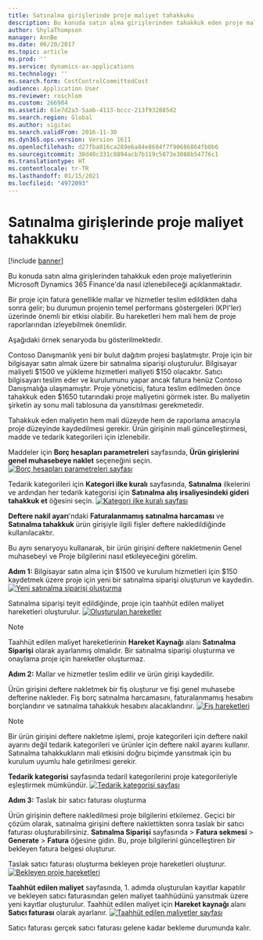 ```yaml
---
title: Satınalma girişlerinde proje maliyet tahakkuku
description: Bu konuda satın alma girişlerinden tahakkuk eden proje maliyetlerinin Microsoft Dynamics 365 Finance'da nasıl izlenebileceği açıklanmaktadır.
author: ShylaThompson
manager: AnnBe
ms.date: 06/20/2017
ms.topic: article
ms.prod: ''
ms.service: dynamics-ax-applications
ms.technology: ''
ms.search.form: CostControlCommittedCost
audience: Application User
ms.reviewer: roschlom
ms.custom: 266984
ms.assetid: 61e7d2a3-5aab-4113-bccc-213f932885d2
ms.search.region: Global
ms.author: sigitac
ms.search.validFrom: 2016-11-30
ms.dyn365.ops.version: Version 1611
ms.openlocfilehash: d27fba816ca289e6a84e8684f7f90686864fb0b6
ms.sourcegitcommit: 38d40c331c8894acb7b119c5073e3088b54776c1
ms.translationtype: HT
ms.contentlocale: tr-TR
ms.lasthandoff: 01/15/2021
ms.locfileid: "4972093"
---
```

# <a name="project-cost-accrual-on-purchase-receipts"></a>Satınalma girişlerinde proje maliyet tahakkuku

[!include [banner](../includes/banner.md)]

Bu konuda satın alma girişlerinden tahakkuk eden proje maliyetlerinin Microsoft Dynamics 365 Finance'da nasıl izlenebileceği açıklanmaktadır. 

Bir proje için fatura genellikle mallar ve hizmetler teslim edildikten daha sonra gelir; bu durumun projenin temel performans göstergeleri (KPI'ler) üzerinde önemli bir etkisi olabilir. Bu hareketleri hem mali hem de proje raporlarından izleyebilmek önemlidir.

Aşağıdaki örnek senaryoda bu gösterilmektedir. 

Contoso Danışmanlık yeni bir bulut dağıtım projesi başlatmıştır. Proje için bir bilgisayar satın almak üzere bir satınalma siparişi oluşturulur. Bilgisayar maliyeti $1500 ve yükleme hizmetleri maliyeti $150 olacaktır. Satıcı bilgisayarı teslim eder ve kurulumunu yapar ancak fatura henüz Contoso Danışmalığa ulaşmamıştır. Proje yöneticisi, fatura teslim edilmeden önce tahakkuk eden $1650 tutarındaki proje maliyetini görmek ister. Bu maliyetin şirketin ay sonu mali tablosuna da yansıtılması gerekmetedir. 

Tahakkuk eden maliyetin hem mali düzeyde hem de raporlama amacıyla proje düzeyinde kaydedilmesi gerekir. Ürün girişinin mali güncelleştirmesi, madde ve tedarik kategorileri için izlenebilir. 

Maddeler için **Borç hesapları parametreleri** sayfasında, **Ürün girişlerini genel muhasebeye naklet** seçeneğini seçin.
[![Borç hesapları parametreleri sayfası](./media/accruals1-1024x409.png)](./media/accruals1.png) 

Tedarik kategorileri için **Kategori ilke kuralı** sayfasında, **Satınalma** ilkelerini ve ardından her tedarik kategorisi için **Satınalma alış irsaliyesindeki gideri tahakkuk et** öğesini seçin.
[![Kategori ilke kuralı sayfası](./media/accruals2-1024x569.png)](./media/accruals2.png) 

**Deftere nakil ayarı**'ndaki **Faturalanmamış satınalma harcaması** ve **Satınalma tahakkuk** ürün girişiyle ilgili fişler deftere nakledildiğinde kullanılacaktır.

Bu aynı senaryoyu kullanarak, bir ürün girişini deftere nakletmenin Genel muhasebeyi ve Proje bilgilerini nasıl etkileyeceğini görelim. 

**Adım 1:** Bilgisayar satın alma için $1500 ve kurulum hizmetleri için $150 kaydetmek üzere proje için yeni bir satınalma siparişi oluşturun ve kaydedin.
[![Yeni satınalma siparişi oluşturma](./media/accruals4-1024x497.png)](./media/accruals4.png) 

Satınalma siparişi teyit edildiğinde, proje için taahhüt edilen maliyet hareketleri oluşturulur. 
[![Oluşturulan hareketler](./media/accruals5-1024x219.png)](./media/accruals5.png) 

> [!NOTE]
> Taahhüt edilen maliyet hareketlerinin **Hareket Kaynağı** alanı **Satınalma Siparişi** olarak ayarlanmış olmalıdır. Bir satınalma siparişi oluşturma ve onaylama proje için hareketler oluşturmaz. 

**Adım 2:** Mallar ve hizmetler teslim edilir ve ürün girişi kaydedilir. 

Ürün girişini deftere nakletmek bir fiş oluşturur ve fişi genel muhasebe defterine nakleder. Fiş borç satınalma harcamasını, faturalanmamış hesabını borçlandırır ve satınalma tahakkuk hesabını alacaklandırır. 
[![Fiş hareketleri](./media/accruals6-1024x214.png)](./media/accruals6.png)

> [!NOTE]
> Bir ürün girişini deftere nakletme işlemi, proje kategorileri için deftere nakil ayarını değil tedarik kategorileri ve ürünler için deftere nakil ayarını kullanır. Satınalma tahakkukların mali etkisini doğru biçimde yansıtmak için bu kurulum uyumlu hale getirilmesi gerekir. 

**Tedarik kategorisi** sayfasında tedaril kategorilerini proje kategorileriyle eşleştirmek mümkündür.
[![Tedarik kategorisi sayfası](./media/accruals7-1024x390.png)](./media/accruals7.png)

**Adım 3:** Taslak bir satıcı faturası oluşturma 

Ürün girişinin deftere nakledilmesi proje bilgilerini etkilemez. Geçici bir çözüm olarak, satınalma girişini deftere naklettikten sonra taslak bir satıcı faturası oluşturabilirsiniz. **Satınalma Siparişi** sayfasında &gt; **Fatura sekmesi** &gt; **Generate** &gt; **Fatura** öğesine gidin. Bu, proje bilgilerini güncelleştiren bir bekleyen fatura belgesi oluşturur. 

Taslak satıcı faturası oluşturma bekleyen proje hareketleri oluşturur. 
[![Bekleyen proje hareketleri](./media/accruals8-1024x225.png)](./media/accruals8.png) 

**Taahhüt edilen maliyet** sayfasında, 1. adımda oluşturulan kayıtlar kapatılır ve bekleyen satıcı faturasından gelen maliyet taahhüdünü yansıtmak üzere yeni kayıtlar oluşturulur. Taahhüt edilen maliyet için **Hareket kaynağı** alanı **Satıcı faturası** olarak ayarlanır.
[![Taahhüt edilen maliyetler sayfası](./media/accruals9-1024x200.png)](./media/accruals9.png)

Satıcı faturası gerçek satıcı faturası gelene kadar bekleme durumunda kalır.



